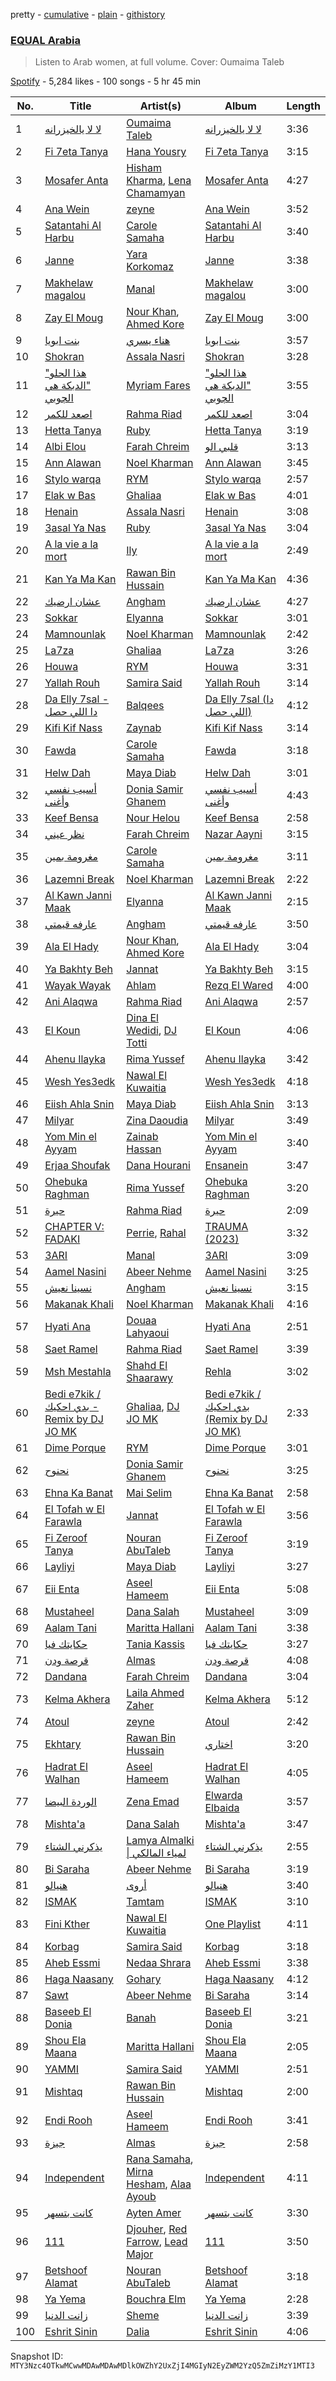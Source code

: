 pretty - [cumulative](/playlists/cumulative/37i9dQZF1DXbgtqUuhUMh3.md) - [plain](/playlists/plain/37i9dQZF1DXbgtqUuhUMh3) - [githistory](https://github.githistory.xyz/mackorone/spotify-playlist-archive/blob/main/playlists/plain/37i9dQZF1DXbgtqUuhUMh3)

### [EQUAL Arabia ](https://open.spotify.com/playlist/37i9dQZF1DXbgtqUuhUMh3)

> Listen to Arab women, at full volume\. Cover: Oumaima Taleb

[Spotify](https://open.spotify.com/user/spotify) - 5,284 likes - 100 songs - 5 hr 45 min

| No. | Title | Artist(s) | Album | Length |
|---|---|---|---|---|
| 1 | [لا لا يالخيزرانه](https://open.spotify.com/track/4ZBUuvMtpGqiqF18lqeeIB) | [Oumaima Taleb](https://open.spotify.com/artist/0SGQMQQEypFWC2f4ei4nZe) | [لا لا يالخيزرانه](https://open.spotify.com/album/5kfATHTrJ77l3NVCQPqK8q) | 3:36 |
| 2 | [Fi 7eta Tanya](https://open.spotify.com/track/2PY7SkaaxjjRtxiLMGgc2f) | [Hana Yousry](https://open.spotify.com/artist/7HyRkwolIQ1E23SNrfSbZt) | [Fi 7eta Tanya](https://open.spotify.com/album/1HHTEpym8TUKaM7xJrsX0n) | 3:15 |
| 3 | [Mosafer Anta](https://open.spotify.com/track/0BVpJSZrmysREiUbIMaDNC) | [Hisham Kharma](https://open.spotify.com/artist/5kaRV3SU3XXy1q2CsLOfIl), [Lena Chamamyan](https://open.spotify.com/artist/0LH01nWLQote2HIUL87BLc) | [Mosafer Anta](https://open.spotify.com/album/0Zj3QSrDMeGxumSuxPQt7O) | 4:27 |
| 4 | [Ana Wein](https://open.spotify.com/track/5FUkSeyQJaH4kZ8frwvKYo) | [zeyne](https://open.spotify.com/artist/4yuZxu7joQOFtplpMAsxlf) | [Ana Wein](https://open.spotify.com/album/4ahaqIfKhv72tl8TxDzjHt) | 3:52 |
| 5 | [Satantahi Al Harbu](https://open.spotify.com/track/7CEatH4LJGZhDWCP7ijvJj) | [Carole Samaha](https://open.spotify.com/artist/0CSSBwiYmYF569NxdQedQ3) | [Satantahi Al Harbu](https://open.spotify.com/album/5I81x0FiYIibjurMtysKRC) | 3:40 |
| 6 | [Janne](https://open.spotify.com/track/434dk1E0K6p4J5mW8nznFX) | [Yara Korkomaz](https://open.spotify.com/artist/6amwfCnGymkXQLiFYq23PU) | [Janne](https://open.spotify.com/album/1uBuVHdxXpGLZDXcT791yF) | 3:38 |
| 7 | [Makhelaw magalou](https://open.spotify.com/track/0jqUiExctgLt7bcghvD7Kw) | [Manal](https://open.spotify.com/artist/7yK3vix9XmeNwPDmjGs78F) | [Makhelaw magalou](https://open.spotify.com/album/1aiMHJEw75iDP9reYTQ4lO) | 3:00 |
| 8 | [Zay El Moug](https://open.spotify.com/track/3PSC7JkkBtl1QTJiVh9Ek2) | [Nour Khan](https://open.spotify.com/artist/2xI0X8RCZHFCbtBlNJsZzs), [Ahmed Kore](https://open.spotify.com/artist/7qqYaSjNjs4rUmtrgAqIpI) | [Zay El Moug](https://open.spotify.com/album/0aBTAji3itfFJI6aiUys57) | 3:00 |
| 9 | [بنت ابويا](https://open.spotify.com/track/5mHgUdUiaLYXyCLzbOfhfD) | [هناء يسري](https://open.spotify.com/artist/21mycRtvhUO077yAXgb9H3) | [بنت ابويا](https://open.spotify.com/album/7b3HsBstujKBNDT9tJQQRc) | 3:57 |
| 10 | [Shokran](https://open.spotify.com/track/3zpuelnjip23dk1hxTqklg) | [Assala Nasri](https://open.spotify.com/artist/6MQnUjIjnIOfHDFzqBJOAl) | [Shokran](https://open.spotify.com/album/572v0Jez74h9cMKAYPCIug) | 3:28 |
| 11 | ["هذا الحلو "الدبكة هي الچوبي](https://open.spotify.com/track/47DMM1KiRfrqHw3YS7a9Dq) | [Myriam Fares](https://open.spotify.com/artist/1YnW3KicGQq3zD9LcdGJSh) | ["هذا الحلو "الدبكة هي الچوبي](https://open.spotify.com/album/6Jxuxu3edECF9htilsdN3h) | 3:55 |
| 12 | [اصعد للكمر](https://open.spotify.com/track/6ZKcyeppoycSkUn2FNPco2) | [Rahma Riad](https://open.spotify.com/artist/1JrJQz0AlGYbLxBnOEWfLx) | [اصعد للكمر](https://open.spotify.com/album/4IpLAgv5vUkUT9yX2LK3QA) | 3:04 |
| 13 | [Hetta Tanya](https://open.spotify.com/track/5zn9ZT7dKnRX5fnYvb3loq) | [Ruby](https://open.spotify.com/artist/2lMy93l58wzjh8DepKL814) | [Hetta Tanya](https://open.spotify.com/album/18REYwJulzZfAYpdvUXHtR) | 3:19 |
| 14 | [Albi Elou](https://open.spotify.com/track/7uIdrMD04D7jsL7lI6ytTw) | [Farah Chreim](https://open.spotify.com/artist/76hwkSg4dVAp3IYhM5VqWc) | [قلبي الو](https://open.spotify.com/album/2jEyAidrKSxLYj8lsz0H4Y) | 3:13 |
| 15 | [Ann Alawan](https://open.spotify.com/track/2xVKEPd40xSs0LJbr6SNYa) | [Noel Kharman](https://open.spotify.com/artist/76G2QPGz4HBmhn0D3vr9UL) | [Ann Alawan](https://open.spotify.com/album/6COdyb4CSsqAvdvQGcOPMg) | 3:45 |
| 16 | [Stylo warqa](https://open.spotify.com/track/2KB0Hva9YPWOnU7GF5Kgv0) | [RYM](https://open.spotify.com/artist/2vC9iXUwT0wCCbsz4jBiOc) | [Stylo warqa](https://open.spotify.com/album/0g7SOVgoPw2bH4cV7Yd65d) | 2:57 |
| 17 | [Elak w Bas](https://open.spotify.com/track/16QkRfapLRwe9kBtYlctFC) | [Ghaliaa](https://open.spotify.com/artist/3FVonQ6pTMMbqYb0Rf7WE8) | [Elak w Bas](https://open.spotify.com/album/6YkN9Z2hJk7g9h2aeBN7RY) | 4:01 |
| 18 | [Henain](https://open.spotify.com/track/3suQDOXGODa1MrFFnvJtFv) | [Assala Nasri](https://open.spotify.com/artist/6MQnUjIjnIOfHDFzqBJOAl) | [Henain](https://open.spotify.com/album/0sTZwBd1iLGi7BAraWy0ex) | 3:08 |
| 19 | [3asal Ya Nas](https://open.spotify.com/track/6N7OyyrRQRMiVaUzDh9RiP) | [Ruby](https://open.spotify.com/artist/2lMy93l58wzjh8DepKL814) | [3asal Ya Nas](https://open.spotify.com/album/4PukzqTnEoXMAd2VwEooNb) | 3:04 |
| 20 | [A la vie a la mort](https://open.spotify.com/track/0vuc98OKwnmkAlbWuVqxzS) | [Ily](https://open.spotify.com/artist/5GKXGt2OyYH2Lw5GpPM8fa) | [A la vie a la mort](https://open.spotify.com/album/77wvNtDg6gy715Cm8CKaiP) | 2:49 |
| 21 | [Kan Ya Ma Kan](https://open.spotify.com/track/7pSIxWwue7kcqomsmaltbT) | [Rawan Bin Hussain](https://open.spotify.com/artist/2EwH8s2tM7Oxp45dIW6oNQ) | [Kan Ya Ma Kan](https://open.spotify.com/album/6pOn8wrzid7Vjj2SwWT0Lv) | 4:36 |
| 22 | [عشان ارضيك](https://open.spotify.com/track/6XVMwb57cf90rjTPaWqd94) | [Angham](https://open.spotify.com/artist/0IiR4LJwslf6HBSdk9W3Dg) | [عشان ارضيك](https://open.spotify.com/album/37OnRbBYRcEvKcJBOeZRpG) | 4:27 |
| 23 | [Sokkar](https://open.spotify.com/track/2BYTEkHsEa6BaFxvddYsee) | [Elyanna](https://open.spotify.com/artist/0jIWKlfmD4Ew7HeVVrq03g) | [Sokkar](https://open.spotify.com/album/3WANh1LW70HosSAYQxWfkd) | 3:01 |
| 24 | [Mamnounlak](https://open.spotify.com/track/48kZid7PsapGIxQ1HWq40C) | [Noel Kharman](https://open.spotify.com/artist/76G2QPGz4HBmhn0D3vr9UL) | [Mamnounlak](https://open.spotify.com/album/4JVzSKHgVOJXWqzK1huMBy) | 2:42 |
| 25 | [La7za](https://open.spotify.com/track/4VVpPqUEwJLJgAblQVBFWG) | [Ghaliaa](https://open.spotify.com/artist/3FVonQ6pTMMbqYb0Rf7WE8) | [La7za](https://open.spotify.com/album/0bTeTZPnvaUfdhAXj8RTyU) | 3:26 |
| 26 | [Houwa](https://open.spotify.com/track/0yRZBgfcq7lAMl34Kn9WlY) | [RYM](https://open.spotify.com/artist/2vC9iXUwT0wCCbsz4jBiOc) | [Houwa](https://open.spotify.com/album/7BpNyAXToxtSKfkO8sRshM) | 3:31 |
| 27 | [Yallah Rouh](https://open.spotify.com/track/3uWSYjmimNU6BKRTktp6MS) | [Samira Said](https://open.spotify.com/artist/5zHWEsVHtXWQRxPqwJdUYD) | [Yallah Rouh](https://open.spotify.com/album/3oouovHnQ89O7clarzK0mD) | 3:14 |
| 28 | [Da Elly 7sal \- دا اللي حصل](https://open.spotify.com/track/5eRUK0x3XJSbrk57aET9aX) | [Balqees](https://open.spotify.com/artist/6arfS6PinvWKGyMd1AqgFI) | [Da Elly 7sal \(دا اللي حصل\)](https://open.spotify.com/album/0Vw2fBg9gnCfKIBwfiS4JO) | 4:12 |
| 29 | [Kifi Kif Nass](https://open.spotify.com/track/3OGzKIGRrtnKWWYOBnretT) | [Zaynab](https://open.spotify.com/artist/392PzXdHwMWrN2PArb8aJu) | [Kifi Kif Nass](https://open.spotify.com/album/0d5CtbaLEpJTDHjJ106V9m) | 3:14 |
| 30 | [Fawda](https://open.spotify.com/track/3arw0QpzjtfvrwyXGAd5Ax) | [Carole Samaha](https://open.spotify.com/artist/0CSSBwiYmYF569NxdQedQ3) | [Fawda](https://open.spotify.com/album/5Fob6Veclpqwcp28gUXneD) | 3:18 |
| 31 | [Helw Dah](https://open.spotify.com/track/1prDjlgIQI1V5ZJjEwipFx) | [Maya Diab](https://open.spotify.com/artist/4b5UHpUmrPycvsgu2M3ujz) | [Helw Dah](https://open.spotify.com/album/3dxxw8jACcV0ZYpa4TnLLP) | 3:01 |
| 32 | [أسيب نفسي وأغنى](https://open.spotify.com/track/2vPWM7HRQqv54d34itTpTS) | [Donia Samir Ghanem](https://open.spotify.com/artist/1ieloBuwzXdMn9VPOufDvB) | [أسيب نفسي وأغنى](https://open.spotify.com/album/0kg0psLhvJNYNSowHPiti6) | 4:43 |
| 33 | [Keef Bensa](https://open.spotify.com/track/0uwOOnge02dhkX4kPl7Kkk) | [Nour Helou](https://open.spotify.com/artist/2XBpyKrz8Ys34tU7baEoxO) | [Keef Bensa](https://open.spotify.com/album/3hFV4MTmLw5Np8xwGLgqx4) | 2:58 |
| 34 | [نظر عيني](https://open.spotify.com/track/1SWoEHNrMXTMVt4xlOxw1P) | [Farah Chreim](https://open.spotify.com/artist/76hwkSg4dVAp3IYhM5VqWc) | [Nazar Aayni](https://open.spotify.com/album/1QwswXYVpJ31bZ4eM4mZm6) | 3:15 |
| 35 | [مغرومة بمين](https://open.spotify.com/track/3fLW5dX5FfnZ2g3Rmp4Cpr) | [Carole Samaha](https://open.spotify.com/artist/0CSSBwiYmYF569NxdQedQ3) | [مغرومة بمين](https://open.spotify.com/album/4HQ1AeGjuScD19ns8f67uM) | 3:11 |
| 36 | [Lazemni Break](https://open.spotify.com/track/3c5jOjIWCDHjy7XPFuWuaM) | [Noel Kharman](https://open.spotify.com/artist/76G2QPGz4HBmhn0D3vr9UL) | [Lazemni Break](https://open.spotify.com/album/2YKxZXEbtRbB5fcCUhZpPT) | 2:22 |
| 37 | [Al Kawn Janni Maak](https://open.spotify.com/track/0s6Vv5wPxRCsrBMjTSyrcg) | [Elyanna](https://open.spotify.com/artist/0jIWKlfmD4Ew7HeVVrq03g) | [Al Kawn Janni Maak](https://open.spotify.com/album/5WfAjtVWyItvqpfEYfoZIG) | 2:15 |
| 38 | [عارفه قيمتي](https://open.spotify.com/track/0k1pF4SI4m4xYHRw8M022J) | [Angham](https://open.spotify.com/artist/0IiR4LJwslf6HBSdk9W3Dg) | [عارفه قيمتي](https://open.spotify.com/album/0csj4uie2SFphm4M2aPrJh) | 3:50 |
| 39 | [Ala El Hady](https://open.spotify.com/track/2wdjKsBwJikP1TPNhKuyyo) | [Nour Khan](https://open.spotify.com/artist/2xI0X8RCZHFCbtBlNJsZzs), [Ahmed Kore](https://open.spotify.com/artist/7qqYaSjNjs4rUmtrgAqIpI) | [Ala El Hady](https://open.spotify.com/album/6riYimL3CYEpHcq8k8Agla) | 3:04 |
| 40 | [Ya Bakhty Beh](https://open.spotify.com/track/1CEYTW1P2mKpZgxouGDw8f) | [Jannat](https://open.spotify.com/artist/3MpEY93FasSif1w2qbutch) | [Ya Bakhty Beh](https://open.spotify.com/album/0tFBtGwjlCel82hP0xN1hy) | 3:15 |
| 41 | [Wayak Wayak](https://open.spotify.com/track/4yMY3INVgDXfDUIRuuIMRC) | [Ahlam](https://open.spotify.com/artist/5BOaFDetB6x3cYQuyrwZhd) | [Rezq El Wared](https://open.spotify.com/album/3URkpUufiqInzAGBhFn9Az) | 4:00 |
| 42 | [Ani Alaqwa](https://open.spotify.com/track/3Cj7v2kZNOoqIEcOTcUT6c) | [Rahma Riad](https://open.spotify.com/artist/1JrJQz0AlGYbLxBnOEWfLx) | [Ani Alaqwa](https://open.spotify.com/album/5LNT6XOT8DoNIbEqqSGGgc) | 2:57 |
| 43 | [El Koun](https://open.spotify.com/track/3GoBo3IeBnqaRZWMieW5xo) | [Dina El Wedidi](https://open.spotify.com/artist/4dejJ4Gg0YVjWRUdfpF3yA), [DJ Totti](https://open.spotify.com/artist/6sm3nTKVNrdKN3iAo73oda) | [El Koun](https://open.spotify.com/album/47TSlsN85IYn25Armdr7iy) | 4:06 |
| 44 | [Ahenu Ilayka](https://open.spotify.com/track/1cMmjfiraN9MdBMliiJDrR) | [Rima Yussef](https://open.spotify.com/artist/44AnhJxSH9AE3b6KpO5rZl) | [Ahenu Ilayka](https://open.spotify.com/album/2WrO9FMMDPLcIRrwag5v4A) | 3:42 |
| 45 | [Wesh Yes3edk](https://open.spotify.com/track/7cQKp7oT1YXT7z2MXvydhR) | [Nawal El Kuwaitia](https://open.spotify.com/artist/4iqSvJYU2R6IbLbMVhk7gQ) | [Wesh Yes3edk](https://open.spotify.com/album/7m3Vn1oyNWrwK2kcHhTSos) | 4:18 |
| 46 | [Eiish Ahla Snin](https://open.spotify.com/track/5cTeuErPw3vt8SBga9YAfM) | [Maya Diab](https://open.spotify.com/artist/4b5UHpUmrPycvsgu2M3ujz) | [Eiish Ahla Snin](https://open.spotify.com/album/0I58q7plyh0jifvzl4gMzh) | 3:13 |
| 47 | [Milyar](https://open.spotify.com/track/4xJ5nB1f7G1wxCp6SYayHE) | [Zina Daoudia](https://open.spotify.com/artist/7z6FZ4HMfpp3zHy5OFq93i) | [Milyar](https://open.spotify.com/album/52zA6GXEOJYBQKc5oQk6PC) | 3:49 |
| 48 | [Yom Min el Ayyam](https://open.spotify.com/track/2KDcnJ2ooNZUIHiHTnWE2b) | [Zainab Hassan](https://open.spotify.com/artist/0WhuydXuCatjNCoMjab4M7) | [Yom Min el Ayyam](https://open.spotify.com/album/5rOBlOyJbFnhAsu2BhcQc9) | 3:40 |
| 49 | [Erjaa Shoufak](https://open.spotify.com/track/1b7XaGjQ8dGQMP4sVuOgHO) | [Dana Hourani](https://open.spotify.com/artist/15hYqWGQsqwtFi7FgLE4i6) | [Ensanein](https://open.spotify.com/album/38MJVqssjkHcmUZKM9ERUt) | 3:47 |
| 50 | [Ohebuka Raghman](https://open.spotify.com/track/2Y0K3JBY7toZYiq4cUP9Eu) | [Rima Yussef](https://open.spotify.com/artist/44AnhJxSH9AE3b6KpO5rZl) | [Ohebuka Raghman](https://open.spotify.com/album/6BOAJQ63qhOdFOuU8O9rAW) | 3:20 |
| 51 | [حيرة](https://open.spotify.com/track/4GXFUW1qZiScZl9yYXiDn1) | [Rahma Riad](https://open.spotify.com/artist/1JrJQz0AlGYbLxBnOEWfLx) | [حيرة](https://open.spotify.com/album/2FFFl04tJ4aahE15xIvp6J) | 2:09 |
| 52 | [CHAPTER V: FADAKI](https://open.spotify.com/track/7bLqMAFFxl3NcMS1AJXyaA) | [Perrie](https://open.spotify.com/artist/63S7oUGviUcivzyqrmiy78), [Rahal](https://open.spotify.com/artist/6NwB6r8M14oNy747uzGj7Q) | [TRAUMA \(2023\)](https://open.spotify.com/album/7i1bXILDFwI9u4SaHFOTEJ) | 3:32 |
| 53 | [3ARI](https://open.spotify.com/track/2DBR3Wrmt3QzdwGYWi3ULi) | [Manal](https://open.spotify.com/artist/7yK3vix9XmeNwPDmjGs78F) | [3ARI](https://open.spotify.com/album/7JpbK6ZrdKDRaZfYJI4B6u) | 3:09 |
| 54 | [Aamel Nasini](https://open.spotify.com/track/63bfjUj6fMBP6LgI0cHKX9) | [Abeer Nehme](https://open.spotify.com/artist/22VZmipYTMSoNzvBaWkVwF) | [Aamel Nasini](https://open.spotify.com/album/6JtgZQjsNoj5ZwA2MPJL78) | 3:25 |
| 55 | [نسينا نعيش](https://open.spotify.com/track/0Ia5kzbFM2iMADp1Wq1EZe) | [Angham](https://open.spotify.com/artist/0IiR4LJwslf6HBSdk9W3Dg) | [نسينا نعيش](https://open.spotify.com/album/5TlwYlQKbof258r72pe1lu) | 3:15 |
| 56 | [Makanak Khali](https://open.spotify.com/track/47fiFvcSChzOIrvh1BnRlR) | [Noel Kharman](https://open.spotify.com/artist/76G2QPGz4HBmhn0D3vr9UL) | [Makanak Khali](https://open.spotify.com/album/1BxWhitrI65tgN8ciUyzjC) | 4:16 |
| 57 | [Hyati Ana](https://open.spotify.com/track/0UvW5kLHvjzN4YsHGM0oai) | [Douaa Lahyaoui](https://open.spotify.com/artist/3kd62SrugthLOzen7XmzG6) | [Hyati Ana](https://open.spotify.com/album/3ATnydBE42x10NtDiXe4mt) | 2:51 |
| 58 | [Saet Ramel](https://open.spotify.com/track/1w7gIItudYNNhP6Aq07oPA) | [Rahma Riad](https://open.spotify.com/artist/1JrJQz0AlGYbLxBnOEWfLx) | [Saet Ramel](https://open.spotify.com/album/4SNrpzI2euaUL34MKkkohJ) | 3:39 |
| 59 | [Msh Mestahla](https://open.spotify.com/track/2Saem8GPcYbBbnaUaSHOAF) | [Shahd El Shaarawy](https://open.spotify.com/artist/5AMkRmTIvyPJZl6qtP6wnP) | [Rehla](https://open.spotify.com/album/1AKWEhi7d7BBKke6iT5lPp) | 3:02 |
| 60 | [Bedi e7kik / بدي احكيك \- Remix by DJ JO MK](https://open.spotify.com/track/66iwWLfDAvp2DVDE33fhKR) | [Ghaliaa](https://open.spotify.com/artist/3FVonQ6pTMMbqYb0Rf7WE8), [DJ JO MK](https://open.spotify.com/artist/3WOC13QE3Jgx1MGaM8tIAL) | [Bedi e7kik / بدي احكيك \(Remix by DJ JO MK\)](https://open.spotify.com/album/38d60nfn1G0W8tlzfvSUAY) | 2:33 |
| 61 | [Dime Porque](https://open.spotify.com/track/34s3j2OLcZTLj5A4lp6z37) | [RYM](https://open.spotify.com/artist/2vC9iXUwT0wCCbsz4jBiOc) | [Dime Porque](https://open.spotify.com/album/6bmtIpjY1icdnyctq321dL) | 3:01 |
| 62 | [نحنوح](https://open.spotify.com/track/1lcoflpxNSJR8U0gzVY6xq) | [Donia Samir Ghanem](https://open.spotify.com/artist/1ieloBuwzXdMn9VPOufDvB) | [نحنوح](https://open.spotify.com/album/7KNPArvrYE01FNciIiERE0) | 3:25 |
| 63 | [Ehna Ka Banat](https://open.spotify.com/track/1JwwUI61nWdEPP4RCEyUKS) | [Mai Selim](https://open.spotify.com/artist/19SEEQWYMtQ1spkni19CCu) | [Ehna Ka Banat](https://open.spotify.com/album/1UKboLk9wvBfFmUmAN5t6t) | 2:58 |
| 64 | [El Tofah w El Farawla](https://open.spotify.com/track/5vU5TfXFf3cUFBSHzBiyqt) | [Jannat](https://open.spotify.com/artist/3MpEY93FasSif1w2qbutch) | [El Tofah w El Farawla](https://open.spotify.com/album/2N2XSkFrcw73VFlfQsPE5g) | 3:56 |
| 65 | [Fi Zeroof Tanya](https://open.spotify.com/track/5efRgvpDUMrX2ivUimYPcJ) | [Nouran AbuTaleb](https://open.spotify.com/artist/0b8NJrWFSqne10bMREfuQh) | [Fi Zeroof Tanya](https://open.spotify.com/album/1T0slUpWgsXe7i5yzNdLf0) | 3:19 |
| 66 | [Layliyi](https://open.spotify.com/track/0IbG7THwXS3RoswP8OLTOR) | [Maya Diab](https://open.spotify.com/artist/4b5UHpUmrPycvsgu2M3ujz) | [Layliyi](https://open.spotify.com/album/6A5CSUAGJMITw2MlrzUYBC) | 3:27 |
| 67 | [Eii Enta](https://open.spotify.com/track/2IUrw2RUKWwxP71q5GwmJL) | [Aseel Hameem](https://open.spotify.com/artist/10bqdRYq6Ha83UeU77iXAo) | [Eii Enta](https://open.spotify.com/album/1G3NhiDpVHLKvQZdwZeIiO) | 5:08 |
| 68 | [Mustaheel](https://open.spotify.com/track/2ycSFamPmfqPFFr10kYkX0) | [Dana Salah](https://open.spotify.com/artist/7nQVHZnQGjMyc1HSOQW7GZ) | [Mustaheel](https://open.spotify.com/album/43KCM5CLKO7V6kgLYpUP65) | 3:09 |
| 69 | [Aalam Tani](https://open.spotify.com/track/2u7YPthKHdP2MHPDnpzNLm) | [Maritta Hallani](https://open.spotify.com/artist/6m7sil7DZpW1PDsVfkAOMP) | [Aalam Tani](https://open.spotify.com/album/1TjRs9gegBD9q15b461EiI) | 3:38 |
| 70 | [حكايتك فيا](https://open.spotify.com/track/5D5tUsTQvWdBeVRarLDoua) | [Tania Kassis](https://open.spotify.com/artist/793k10CpQo36RQJyL7rGDi) | [حكايتك فيا](https://open.spotify.com/album/5pgyRXhdisp78ym36dmLoN) | 3:27 |
| 71 | [قرصة ودن](https://open.spotify.com/track/2jSZqQ4kLYprLVt2e4Ibx9) | [Almas](https://open.spotify.com/artist/3HctDes7HXVEnK9uuejru0) | [قرصة ودن](https://open.spotify.com/album/4AGl3NBl7wcgJJZAHd9dNr) | 4:08 |
| 72 | [Dandana](https://open.spotify.com/track/0Jxc621ZPErwELUjuQCrXr) | [Farah Chreim](https://open.spotify.com/artist/76hwkSg4dVAp3IYhM5VqWc) | [Dandana](https://open.spotify.com/album/1YClS4T4KtiPRSuErccnLM) | 3:04 |
| 73 | [Kelma Akhera](https://open.spotify.com/track/2A2NV6TRVGHV9Ggxb3Glmb) | [Laila Ahmed Zaher](https://open.spotify.com/artist/49HSYiVEi1YkIzR3jtiJxy) | [Kelma Akhera](https://open.spotify.com/album/1Pr1IhoF1383C9ZIbwO3Jb) | 5:12 |
| 74 | [Atoul](https://open.spotify.com/track/2nxNsJ9Lve8edydwY8oL5b) | [zeyne](https://open.spotify.com/artist/4yuZxu7joQOFtplpMAsxlf) | [Atoul](https://open.spotify.com/album/7uR9bmwan77bo430VOvIzX) | 2:42 |
| 75 | [Ekhtary](https://open.spotify.com/track/2V3E17nHsmFLpuV3aswZKn) | [Rawan Bin Hussain](https://open.spotify.com/artist/2EwH8s2tM7Oxp45dIW6oNQ) | [اختاري](https://open.spotify.com/album/3ty4b0EddF0sWH4FyMtYpi) | 3:20 |
| 76 | [Hadrat El Walhan](https://open.spotify.com/track/0NFYjeH5IavHNEqJkciJR6) | [Aseel Hameem](https://open.spotify.com/artist/10bqdRYq6Ha83UeU77iXAo) | [Hadrat El Walhan](https://open.spotify.com/album/4KlOIXdhTKjuExCP6bTn6m) | 4:05 |
| 77 | [الوردة البيضا](https://open.spotify.com/track/506DZmhqvdH9574i9S5g5x) | [Zena Emad](https://open.spotify.com/artist/1MtoCzEftS4dUT2poujgbH) | [Elwarda Elbaida](https://open.spotify.com/album/2QsEDwrvsdqTbHXfOmdkGO) | 3:57 |
| 78 | [Mishta'a](https://open.spotify.com/track/4w2hGIB38EBnf4l0y8Y1UE) | [Dana Salah](https://open.spotify.com/artist/7nQVHZnQGjMyc1HSOQW7GZ) | [Mishta'a](https://open.spotify.com/album/2JX4flVTuPELhry4HCPu1I) | 3:47 |
| 79 | [يذكرني الشتاء](https://open.spotify.com/track/7m8xFOiG78eaTpnWCVT5Xp) | [Lamya Almalki \| لمياء المالكي](https://open.spotify.com/artist/78muID98ZZ9qLgjJph0jnf) | [يذكرني الشتاء](https://open.spotify.com/album/2H1sagWhwYpDkxI3lprHUC) | 2:55 |
| 80 | [Bi Saraha](https://open.spotify.com/track/5Is9gbdTLHpZfaieLYGvrr) | [Abeer Nehme](https://open.spotify.com/artist/22VZmipYTMSoNzvBaWkVwF) | [Bi Saraha](https://open.spotify.com/album/4PvK6tDuoEeeYy7jzI2xA9) | 3:19 |
| 81 | [هنيالو](https://open.spotify.com/track/28L8RTHgg9XPvDtL3R0pmX) | [أروى](https://open.spotify.com/artist/6Rl7uv3qQrsZOhgu7Xj9Zj) | [هنيالو](https://open.spotify.com/album/24San4mNpcyhkYH4oiu0iO) | 3:40 |
| 82 | [ISMAK](https://open.spotify.com/track/04gRvCyz2JZZnvfEnW8pAQ) | [Tamtam](https://open.spotify.com/artist/0L8dLj3QGxHctqkzapPfio) | [ISMAK](https://open.spotify.com/album/6RHUwel7CdqLpPtpRRRrnL) | 3:10 |
| 83 | [Fini Kther](https://open.spotify.com/track/7kMclfTeBnMbkPOcoClFlx) | [Nawal El Kuwaitia](https://open.spotify.com/artist/4iqSvJYU2R6IbLbMVhk7gQ) | [One Playlist](https://open.spotify.com/album/2wtZWooYfOuUHDGztpH4s3) | 4:11 |
| 84 | [Korbag](https://open.spotify.com/track/0gBY3xJ8eig3YWnbASh5Xy) | [Samira Said](https://open.spotify.com/artist/5zHWEsVHtXWQRxPqwJdUYD) | [Korbag](https://open.spotify.com/album/5bNkoDJ2IKDVJu6sNcgzXt) | 3:18 |
| 85 | [Aheb Essmi](https://open.spotify.com/track/1feBcyeSIn8G7yyitzKlM2) | [Nedaa Shrara](https://open.spotify.com/artist/73GigUB11JrOl85L4ma1AI) | [Aheb Essmi](https://open.spotify.com/album/0q0d5bsNYPXmxtvR0P2Q0y) | 3:38 |
| 86 | [Haga Naasany](https://open.spotify.com/track/7tkZdE2LLr0Fj9a01pDoLE) | [Gohary](https://open.spotify.com/artist/0YGskdvcglrOoyXsGbixRn) | [Haga Naasany](https://open.spotify.com/album/0Aq7E0AuGJDU9d5CHnkURs) | 4:12 |
| 87 | [Sawt](https://open.spotify.com/track/1agBHShZNYgVpjbAnhMmbG) | [Abeer Nehme](https://open.spotify.com/artist/22VZmipYTMSoNzvBaWkVwF) | [Bi Saraha](https://open.spotify.com/album/3q4jN4ZH36O9VdVD1iwZ3E) | 3:14 |
| 88 | [Baseeb El Donia](https://open.spotify.com/track/441kvK0iZMdhGy2peaAaqC) | [Banah](https://open.spotify.com/artist/4zOyNEn2WrQKUEL92y7Rxf) | [Baseeb El Donia](https://open.spotify.com/album/3HDTqcv00LpIwQEys88c0Z) | 3:21 |
| 89 | [Shou Ela Maana](https://open.spotify.com/track/55CnEXVm4lxZfQPcaAaxuv) | [Maritta Hallani](https://open.spotify.com/artist/6m7sil7DZpW1PDsVfkAOMP) | [Shou Ela Maana](https://open.spotify.com/album/7JX1iOqeu2k4Fa359PLLHw) | 2:05 |
| 90 | [YAMMI](https://open.spotify.com/track/1QHZJihSD4Ks6yNOaUJBVe) | [Samira Said](https://open.spotify.com/artist/5zHWEsVHtXWQRxPqwJdUYD) | [YAMMI](https://open.spotify.com/album/7D7510MFKUTrZN96Ax5uvl) | 2:51 |
| 91 | [Mishtaq](https://open.spotify.com/track/4j65JzQYXQ4PNZ3PlO4LvD) | [Rawan Bin Hussain](https://open.spotify.com/artist/2EwH8s2tM7Oxp45dIW6oNQ) | [Mishtaq](https://open.spotify.com/album/4goCWF3XFvbLmjHExq4adp) | 2:00 |
| 92 | [Endi Rooh](https://open.spotify.com/track/1D01O8Tk05AZtAPqMQQT7C) | [Aseel Hameem](https://open.spotify.com/artist/10bqdRYq6Ha83UeU77iXAo) | [Endi Rooh](https://open.spotify.com/album/7HiwjvsxLEWs1IEZ6VK2J9) | 3:41 |
| 93 | [جيزة](https://open.spotify.com/track/6N5sMKfRhgwRHWks8Vx5OX) | [Almas](https://open.spotify.com/artist/3HctDes7HXVEnK9uuejru0) | [جيزة](https://open.spotify.com/album/5EDQTVSrm4FQPL7sdhG7BJ) | 2:58 |
| 94 | [Independent](https://open.spotify.com/track/23LjDDuaiLm6pU4CiS2WY8) | [Rana Samaha](https://open.spotify.com/artist/2uDFLyBdrEahDgvR0KEMUW), [Mirna Hesham](https://open.spotify.com/artist/2XuOGCueot1VkEcd5tQVYB), [Alaa Ayoub](https://open.spotify.com/artist/1VlKswfMq3gkY5dqMPqOtH) | [Independent](https://open.spotify.com/album/2RZG30VaDtoJeCUPdMImG0) | 4:11 |
| 95 | [كانت بتسهر](https://open.spotify.com/track/6i2yw9dhF9GPevIJxD3ewR) | [Ayten Amer](https://open.spotify.com/artist/3bUeg0maVIE0EnHJcsfyZE) | [كانت بتسهر](https://open.spotify.com/album/33Rdd2BXryUUBUrrcAcJMY) | 3:30 |
| 96 | [111](https://open.spotify.com/track/6nbl8mfvdmnhtlbexXu6J9) | [Djouher](https://open.spotify.com/artist/75opyvDai90a20RL9VSa7D), [Red Farrow](https://open.spotify.com/artist/38jIIsC2d3Waiv8LovBEQ8), [Lead Major](https://open.spotify.com/artist/0HePV5MBPoi502FIKslcBO) | [111](https://open.spotify.com/album/3DlFiBv8uC3GjtaY0l9bhU) | 3:50 |
| 97 | [Betshoof Alamat](https://open.spotify.com/track/22cuGWNOX0pEj6JcvcPGVp) | [Nouran AbuTaleb](https://open.spotify.com/artist/0b8NJrWFSqne10bMREfuQh) | [Betshoof Alamat](https://open.spotify.com/album/6k1KUXl3bGPoDWpYqqwpKX) | 3:18 |
| 98 | [Ya Yema](https://open.spotify.com/track/0yhfnQQXbiBPAfPHGRBLfM) | [Bouchra Elm](https://open.spotify.com/artist/2JeWGigve92LrpLG6UfEwd) | [Ya Yema](https://open.spotify.com/album/6ncyf9iCc3h3gvtPmvmPbd) | 2:28 |
| 99 | [زانت الدنيا](https://open.spotify.com/track/64HUI1fV8NCK4mXIuJjpTM) | [Sheme](https://open.spotify.com/artist/6x8vq4QX1MQjqasHWpMWhw) | [زانت الدنيا](https://open.spotify.com/album/6jCgIgKjHDVxTAxJkndLSI) | 3:39 |
| 100 | [Eshrit Sinin](https://open.spotify.com/track/56l5RCpLHC2LMif1W5LaWo) | [Dalia](https://open.spotify.com/artist/3UYi1C1wbSZq4OXbaTdMZD) | [Eshrit Sinin](https://open.spotify.com/album/6Sw1IoBzUkQllqXLAwdhNe) | 4:06 |

Snapshot ID: `MTY3Nzc4OTkwMCwwMDAwMDAwMDlkOWZhY2UxZjI4MGIyN2EyZWM2YzQ5ZmZiMzY1MTI3`
